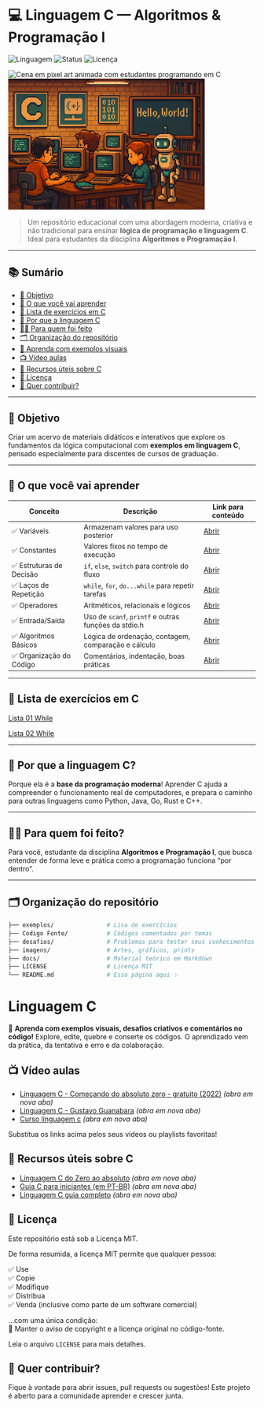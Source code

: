 # 💻 Linguagem C — Algoritmos & Programação I

![Linguagem](https://img.shields.io/badge/Linguagem-C-blue)
![Status](https://img.shields.io/badge/Status-Em%20Desenvolvimento-yellow)
![Licença](https://img.shields.io/badge/Licença-MIT-green)

<img src="assets/pixel-classroom.gif" alt="Cena em pixel art animada com estudantes programando em C" width="600"/>


<img src="assets/linguagem-c.png" width="400" />



> Um repositório educacional com uma abordagem moderna, criativa e não tradicional para ensinar **lógica de programação e linguagem C**.  
> Ideal para estudantes da disciplina **Algoritmos e Programação I**.

---

## 📚 Sumário

- [🎯 Objetivo](#-objetivo)
- [📘 O que você vai aprender](#-o-que-você-vai-aprender)
- [🔗 Lista de exercícios em C](#-lista-de-exercícios-em-c)
- [🚀 Por que a linguagem C](#-por-que-a-linguagem-c)
- [👩‍🎓 Para quem foi feito](#-para-quem-foi-feito)
- [🗂 Organização do repositório](#-organização-do-repositório)
- [🧠 Aprenda com exemplos visuais](#-aprenda-com-exemplos-visuais)
- [📺 Vídeo aulas](#-vídeo-aulas)
- [🔗 Recursos úteis sobre C](#-recursos-úteis-sobre-c)
- [📄 Licença](#-licença)
- [🙌 Quer contribuir?](#-quer-contribuir)

---

## 🎯 Objetivo

Criar um acervo de materiais didáticos e interativos que explore os fundamentos da lógica computacional com **exemplos em linguagem C**, pensado especialmente para discentes de cursos de graduação.

---

## 📘 O que você vai aprender

| Conceito                     | Descrição                                                                 | Link para conteúdo                  |
|-----------------------------|---------------------------------------------------------------------------|-------------------------------------|
| ✅ Variáveis                 | Armazenam valores para uso posterior                                      | [Abrir](./content/variaveis.md)     |
| ✅ Constantes                | Valores fixos no tempo de execução                                        | [Abrir](./content/constantes.md)    |
| ✅ Estruturas de Decisão     | `if`, `else`, `switch` para controle do fluxo                            | [Abrir](./content/decisao.md)       |
| ✅ Laços de Repetição        | `while`, `for`, `do...while` para repetir tarefas                        | [Abrir](./content/repeticao.md)     |
| ✅ Operadores                | Aritméticos, relacionais e lógicos                                       | [Abrir](./content/operadores.md)    |
| ✅ Entrada/Saída             | Uso de `scanf`, `printf` e outras funções da stdio.h                     | [Abrir](./content/entrada_saida.md) |
| ✅ Algoritmos Básicos        | Lógica de ordenação, contagem, comparação e cálculo                      | [Abrir](./content/algoritmos.md)    |
| ✅ Organização do Código     | Comentários, indentação, boas práticas                                   | [Abrir](./content/organizacao.md)   |

---

## 🔗 Lista de exercícios em C

 [Lista 01 While](./exemplos/exercicios-while-01.md) 

 [Lista 02 While](./exemplos/exercicios-while-02.md) 

---

## 🚀 Por que a linguagem C?

Porque ela é a **base da programação moderna**! Aprender C ajuda a compreender o funcionamento real de computadores, e prepara o caminho para outras linguagens como Python, Java, Go, Rust e C++.

---

## 👩‍🎓 Para quem foi feito?

Para você, estudante da disciplina **Algoritmos e Programação I**, que busca entender de forma leve e prática como a programação funciona “por dentro”.

---

## 🗂 Organização do repositório

```bash
├── exemplos/               # Lisa de exercícios
├── Codigo Fonte/           # Códigos comentados por temas
├── desafios/               # Problemas para testar seus conhecimentos
├── imagens/                # Artes, gráficos, prints
├── docs/                   # Material teórico em Markdown
├── LICENSE                 # Licença MIT
└── README.md               # Essa página aqui ✨
```
# Linguagem C

🧠 **Aprenda com exemplos visuais, desafios criativos e comentários no código!**
Explore, edite, quebre e conserte os códigos. O aprendizado vem da prática, da tentativa e erro e da colaboração.

## 📺 Vídeo aulas
- [Linguagem C - Começando do absoluto zero - gratuito (2022)](https://www.youtube.com/watch?v=2w8GYzBjNj8&list=PLpaKFn4Q4GMOBAeqC1S5_Fna_Y5XaOQS2) *(abra em nova aba)*
- [Linguagem C - Gustavo Guanabara](https://www.youtube.com/watch?v=8mei6uVttho&list=PL21rh82DRnmobAWFir6DxPuTOa82myc8_) *(abra em nova aba)*
- [Curso linguagem c](https://www.youtube.com/watch?v=cZRuFwzjJ8E&list=PLucm8g_ezqNqzH7SM0XNjsp25AP0MN82R) *(abra em nova aba)*

Substitua os links acima pelos seus vídeos ou playlists favoritas!

## 🔗 Recursos úteis sobre C
- [Linguagem C do Zero ao absoluto](https://www.programiz.com/c-programming) *(abra em nova aba)*
- [Guia C para iniciantes (em PT-BR)](https://www.tutorialspoint.com/cprogramming/index.htm) *(abra em nova aba)*
- [Linguagem C guia completo](https://embarcados.com.br/linguagem-c-guia-completo/) *(abra em nova aba)*


## 📄 Licença
Este repositório está sob a Licença MIT.

De forma resumida, a licença MIT permite que qualquer pessoa:

✅ Use  
✅ Copie  
✅ Modifique  
✅ Distribua  
✅ Venda (inclusive como parte de um software comercial)

...com uma única condição:  
🔸 Manter o aviso de copyright e a licença original no código-fonte.

Leia o arquivo `LICENSE` para mais detalhes.

## 🙌 Quer contribuir?
Fique à vontade para abrir issues, pull requests ou sugestões! Este projeto é aberto para a comunidade aprender e crescer junta.
